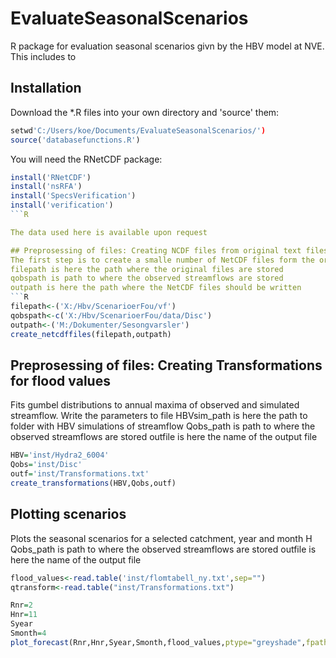 # EvaluateSeasonalScenarios

R package for evaluation seasonal scenarios givn by the HBV model at NVE. This includes to 

## Installation

Download the *.R files into your own directory and 'source' them:

```R
setwd'C:/Users/koe/Documents/EvaluateSeasonalScenarios/')
source('databasefunctions.R')
```

You will need the RNetCDF package:

```R
install('RNetCDF')
install('nsRFA')
install('SpecsVerification')
install('verification')
```R

The data used here is available upon request

## Preprosessing of files: Creating NCDF files from original text files
The first step is to create a smalle number of NetCDF files form the original ascii files. 
filepath is here the path where the original files are stored
qobspath is path to where the observed streamflows are stored
outpath is here the path where the NetCDF files should be written
```R
filepath<-('X:/Hbv/ScenarioerFou/vf')
qobspath<-c('X:/Hbv/ScenarioerFou/data/Disc')
outpath<-('M:/Dokumenter/Sesongvarsler')
create_netcdffiles(filepath,outpath)
```

## Preprosessing of files: Creating Transformations for flood values
Fits gumbel distributions to annual maxima of observed and simulated streamflow. Write the parameters to file 
HBVsim_path is here the path to folder with HBV simulations of streamflow
Qobs_path is path to where the observed streamflows are stored
outfile is here the name of the output file

```R
HBV='inst/Hydra2_6004'
Qobs='inst/Disc'
outf='inst/Transformations.txt'
create_transformations(HBV,Qobs,outf)
```


## Plotting scenarios
Plots the seasonal scenarios for a selected catchment, year and month
H
Qobs_path is path to where the observed streamflows are stored
outfile is here the name of the output file

```R
flood_values<-read.table('inst/flomtabell_ny.txt',sep="")
qtransform<-read.table("inst/Transformations.txt")

Rnr=2
Hnr=11
Syear
Smonth=4
plot_forecast(Rnr,Hnr,Syear,Smonth,flood_values,ptype="greyshade",fpath="../data/netcdf/")

```